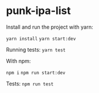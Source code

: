 # punk-ipa-list

Install and run the project with yarn:

`yarn install`
`yarn start:dev`

Running tests:
`yarn test`

With npm:

`npm i`
`npm run start:dev`

Tests: `npm run test`

